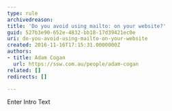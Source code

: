 ```yaml
---
type: rule
archivedreason: 
title: 'Do you avoid using mailto: on your website?'
guid: 527b3e90-652e-4832-bb18-17d39421ec0e
uri: do-you-avoid-using-mailto-on-your-website
created: 2016-11-16T17:15:31.0000000Z
authors:
- title: Adam Cogan
  url: https://ssw.com.au/people/adam-cogan
related: []
redirects: []

---
```



Enter Intro Text
<br><excerpt class='endintro'></excerpt><br>



